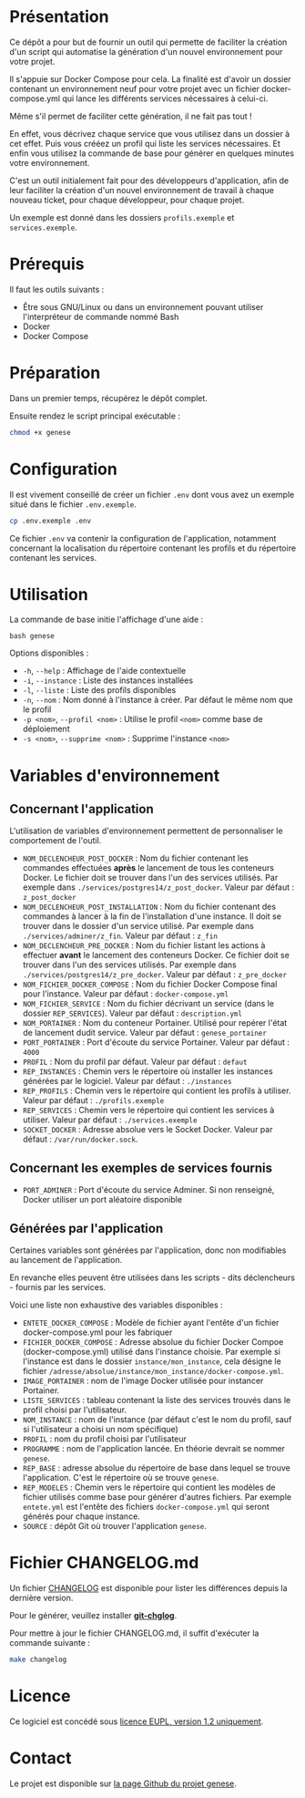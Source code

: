 # Présentation

Ce dépôt a pour but de fournir un outil qui permette de faciliter la création d'un script qui automatise la génération d'un nouvel environnement pour votre projet.

Il s'appuie sur Docker Compose pour cela. La finalité est d'avoir un dossier contenant un environnement neuf pour votre projet avec un fichier docker-compose.yml qui lance les différents services nécessaires à celui-ci.

Même s'il permet de faciliter cette génération, il ne fait pas tout !

En effet, vous décrivez chaque service que vous utilisez dans un dossier à cet effet. Puis vous crééez un profil qui liste les services nécessaires. Et enfin vous utilisez la commande de base pour générer en quelques minutes votre environnement.

C'est un outil initialement fait pour des développeurs d'application, afin de leur faciliter la création d'un nouvel environnement de travail à chaque nouveau ticket, pour chaque développeur, pour chaque projet.

Un exemple est donné dans les dossiers `profils.exemple` et `services.exemple`.

# Prérequis

Il faut les outils suivants : 

* Être sous GNU/Linux ou dans un environnement pouvant utiliser l'interpréteur de commande nommé Bash
* Docker
* Docker Compose

# Préparation

Dans un premier temps, récupérez le dépôt complet.

Ensuite rendez le script principal exécutable : 

```bash
chmod +x genese
```

# Configuration

Il est vivement conseillé de créer un fichier `.env` dont vous avez un exemple situé dans le fichier `.env.exemple`.

```bash
cp .env.exemple .env
```

Ce fichier `.env` va contenir la configuration de l'application, notamment concernant la localisation du répertoire contenant les profils et du répertoire contenant les services.

# Utilisation

La commande de base initie l'affichage d'une aide : 

```
bash genese
```

Options disponibles : 

- `-h`, `--help` : Affichage de l'aide contextuelle
- `-i`, `--instance` : Liste des instances installées
- `-l`, `--liste` : Liste des profils disponibles
- `-n`, `--nom` : Nom donné à l'instance à créer. Par défaut le même nom que le profil
- `-p <nom>`, `--profil <nom>` : Utilise le profil `<nom>` comme base de déploiement
- `-s <nom>`, `--supprime <nom>` : Supprime l'instance `<nom>`

# Variables d'environnement

## Concernant l'application

L'utilisation de variables d'environnement permettent de personnaliser le comportement de l'outil.

- `NOM_DECLENCHEUR_POST_DOCKER` : Nom du fichier contenant les commandes effectuées **après** le lancement de tous les conteneurs Docker. Le fichier doit se trouver dans l'un des services utilisés. Par exemple dans `./services/postgres14/z_post_docker`. Valeur par défaut : `z_post_docker`
- `NOM_DECLENCHEUR_POST_INSTALLATION` : Nom du fichier contenant des commandes à lancer à la fin de l'installation d'une instance. Il doit se trouver dans le dossier d'un service utilisé. Par exemple dans `./services/adminer/z_fin`. Valeur par défaut : `z_fin`
- `NOM_DECLENCHEUR_PRE_DOCKER` : Nom du fichier listant les actions à effectuer **avant** le lancement des conteneurs Docker. Ce fichier doit se trouver dans l'un des services utilisés. Par exemple dans `./services/postgres14/z_pre_docker`. Valeur par défaut : `z_pre_docker`
- `NOM_FICHIER_DOCKER_COMPOSE` : Nom du fichier Docker Compose final pour l'instance. Valeur par défaut : `docker-compose.yml`
- `NOM_FICHIER_SERVICE` : Nom du fichier décrivant un service (dans le dossier `REP_SERVICES`). Valeur par défaut : `description.yml`
- `NOM_PORTAINER` : Nom du conteneur Portainer. Utilisé pour repérer l'état de lancement dudit service. Valeur par défaut : `genese_portainer`
- `PORT_PORTAINER` : Port d'écoute du service Portainer. Valeur par défaut : `4000`
- `PROFIL` : Nom du profil par défaut. Valeur par défaut : `defaut`
- `REP_INSTANCES` : Chemin vers le répertoire où installer les instances générées par le logiciel. Valeur par défaut : `./instances`
- `REP_PROFILS` : Chemin vers le répertoire qui contient les profils à utiliser. Valeur par défaut : `./profils.exemple`
- `REP_SERVICES` : Chemin vers le répertoire qui contient les services à utiliser. Valeur par défaut : `./services.exemple`
- `SOCKET_DOCKER` : Adresse absolue vers le Socket Docker. Valeur par défaut : `/var/run/docker.sock`.

## Concernant les exemples de services fournis

- `PORT_ADMINER` : Port d'écoute du service Adminer. Si non renseigné, Docker utiliser un port aléatoire disponible

## Générées par l'application

Certaines variables sont générées par l'application, donc non modifiables au lancement de l'application.

En revanche elles peuvent être utilisées dans les scripts - dits déclencheurs - fournis par les services.

Voici une liste non exhaustive des variables disponibles : 

- `ENTETE_DOCKER_COMPOSE` : Modèle de fichier ayant l'entête d'un fichier docker-compose.yml pour les fabriquer
- `FICHIER_DOCKER_COMPOSE` : Adresse absolue du fichier Docker Compoe (docker-compose.yml) utilisé dans l'instance choisie. Par exemple si l'instance est dans le dossier `instance/mon_instance`, cela désigne le fichier `/adresse/absolue/instance/mon_instance/docker-compose.yml`.
- `IMAGE_PORTAINER` : nom de l'image Docker utilisée pour instancer Portainer.
- `LISTE_SERVICES` : tableau contenant la liste des services trouvés dans le profil choisi par l'utilisateur.
- `NOM_INSTANCE` : nom de l'instance (par défaut c'est le nom du profil, sauf si l'utilisateur a choisi un nom spécifique)
- `PROFIL` : nom du profil choisi par l'utilisateur
- `PROGRAMME` : nom de l'application lancée. En théorie devrait se nommer `genese`.
- `REP_BASE` : adresse absolue du répertoire de base dans lequel se trouve l'application. C'est le répertoire où se trouve `genese`.
- `REP_MODELES` : Chemin vers le répertoire qui contient les modèles de fichier utilisés comme base pour générer d'autres fichiers. Par exemple `entete.yml` est l'entête des fichiers `docker-compose.yml` qui seront générés pour chaque instance.
- `SOURCE` : dépôt Git où trouver l'application `genese`.


# Fichier CHANGELOG.md

Un fichier [CHANGELOG](./CHANGELOG.md) est disponible pour lister les différences depuis la dernière version.

Pour le générer, veuillez installer [**git-chglog**](https://github.com/git-chglog/git-chglog).

Pour mettre à jour le fichier CHANGELOG.md, il suffit d'exécuter la commande suivante : 

```bash
make changelog
```

# Licence

Ce logiciel est concédé sous [licence EUPL, version 1.2 uniquement](https://joinup.ec.europa.eu/collection/eupl/eupl-text-eupl-12).

# Contact

Le projet est disponible sur [la page Github du projet genese](https://github.com/blankoworld/genese).
